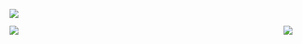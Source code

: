 <!-- ### Hi there 👋 -->

<!--
**ratomsky/ratomsky** is a ✨ _special_ ✨ repository because its `README.md` (this file) appears on your GitHub profile.

Here are some ideas to get you started:

- 🔭 I’m currently working on ...
- 🌱 I’m currently learning ...
- 👯 I’m looking to collaborate on ...
- 🤔 I’m looking for help with ...
- 💬 Ask me about ...
- 📫 How to reach me: ...
- 😄 Pronouns: ...
- ⚡ Fun fact: ...
-->
<!--
[![React Badge](https://img.shields.io/badge/-React-61DBFB?style=for-the-badge&labelColor=black&logo=react&logoColor=61DBFB)](#) [![Javascript Badge](https://img.shields.io/badge/-Javascript-F0DB4F?style=for-the-badge&labelColor=black&logo=javascript&logoColor=F0DB4F)](#) [![Typescript Badge](https://img.shields.io/badge/-Typescript-007acc?style=for-the-badge&labelColor=black&logo=typescript&logoColor=007acc)](#) [![Nodejs Badge](https://img.shields.io/badge/-Nodejs-3C873A?style=for-the-badge&labelColor=black&logo=node.js&logoColor=3C873A)](#) [![GraphQL Badge](https://img.shields.io/badge/-GraphQl-e535ab?style=for-the-badge&labelColor=black&logo=graphql&logoColor=e535ab)](#) [![NestJS Badge](https://img.shields.io/badge/-NestJS-E0234E?style=for-the-badge&labelColor=black&logo=nestjs&logoColor=E0234E)](#) [![Dokcer Badge](https://img.shields.io/badge/-Docker-129FDB?style=for-the-badge&labelColor=black&logo=docker&logoColor=129FDB)](#)
-->

<!-- <p align="center">
<a href="https://reactjs.org/"><code><img alt="React" height="30px" src="https://cdn.svgporn.com/logos/react.svg" /></code></a>
<a href="https://redux.js.org/"><code><img alt="React" height="30px" src="https://cdn.svgporn.com/logos/redux.svg" /></code></a>
<a href="https://www.typescriptlang.org/"><code><img alt="React" height="30px" src="https://cdn.svgporn.com/logos/typescript.svg" /></code></a>
<a href="https://react-query.tanstack.com/"><code><img alt="React" height="30px" src="https://react-query.tanstack.com/_next/static/images/emblem-light-5d1cdce6c8bbb006ac6cefb8e1642877.svg" /></code></a>
<a href="https://nodejs.org/en/"><code><img alt="Node" height="30px" src="https://cdn.svgporn.com/logos/nodejs-icon.svg" /></code></a>
</p>

<p align="center">
<a href="https://www.postman.com" ><code><img alt="React" height="30px" src="https://cdn.svgporn.com/logos/postman.svg" /></code></a>
</p>
 -->
<!-- <details> -->
<!-- <summary>GitHub Stats</summary> -->
![](https://activity-graph.herokuapp.com/graph?username=ratomsky&theme=github-light)

<div align="center">
<a href="https://github.com/ratomsky">
<!-- <img align="left" src="https://github-readme-stats.vercel.app/api?username=ratomsky&bg_color=30,e96443,904e95&title_color=fff&text_color=fff" /> -->
<img align="left" src="https://github-readme-stats.vercel.app/api?username=ratomsky&theme=vue" />
</a>

<a href="https://github.com/ratomsky">
<img align="right" src="https://github-readme-stats.vercel.app/api/top-langs/?username=ratomsky&layout=compact&theme=vue&title_color=65c397&show_icons=false&include_all_commits=true&card_width=230" />
</a>
</div>
<!-- </details> -->
